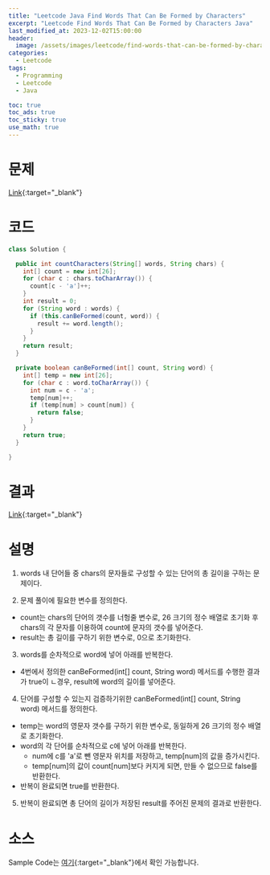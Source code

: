 ```yaml
---
title: "Leetcode Java Find Words That Can Be Formed by Characters"
excerpt: "Leetcode Find Words That Can Be Formed by Characters Java"
last_modified_at: 2023-12-02T15:00:00
header:
  image: /assets/images/leetcode/find-words-that-can-be-formed-by-characters.png
categories:
  - Leetcode
tags:
  - Programming
  - Leetcode
  - Java

toc: true
toc_ads: true
toc_sticky: true
use_math: true
---
```

# 문제
[Link](https://leetcode.com/problems/find-words-that-can-be-formed-by-characters){:target="_blank"}

# 코드
```java
class Solution {

  public int countCharacters(String[] words, String chars) {
    int[] count = new int[26];
    for (char c : chars.toCharArray()) {
      count[c - 'a']++;
    }
    int result = 0;
    for (String word : words) {
      if (this.canBeFormed(count, word)) {
        result += word.length();
      }
    }
    return result;
  }

  private boolean canBeFormed(int[] count, String word) {
    int[] temp = new int[26];
    for (char c : word.toCharArray()) {
      int num = c - 'a';
      temp[num]++;
      if (temp[num] > count[num]) {
        return false;
      }
    }
    return true;
  }

}
```

# 결과
[Link](https://leetcode.com/problems/find-words-that-can-be-formed-by-characters/submissions/1110636758/){:target="_blank"}

# 설명
1. words 내 단어들 중 chars의 문자들로 구성할 수 있는 단어의 총 길이을 구하는 문제이다.

2. 문제 풀이에 필요한 변수를 정의한다.
- count는 chars의 단어의 갯수를 너헝줄 변수로, 26 크기의 정수 배열로 초기화 후 chars의 각 문자를 이용하여 count에 문자의 갯수를 넣어준다.
- result는 총 길이를 구하기 위한 변수로, 0으로 초기화한다.

3. words를 순차적으로 word에 넣어 아래를 반복한다.
- 4번에서 정의한 canBeFormed(int[] count, String word) 메서드를 수행한 결과가 true이 ㄴ경우, result에 word의 길이를 넣어준다.

4. 단어를 구성할 수 있는지 검증하기위한 canBeFormed(int[] count, String word) 메서드를 정의한다.
- temp는 word의 영문자 갯수를 구하기 위한 변수로, 동일하게 26 크기의 정수 배열로 초기화한다.
- word의 각 단어를 순차적으로 c에 넣어 아래를 반복한다.
  - num에 c를 'a'로 뺀 영문자 위치를 저장하고, temp[num]의 값을 증가시킨다.
  - temp[num]의 값이 count[num]보다 커지게 되면, 만들 수 없으므로 false를 반환한다.
- 반복이 완료되면 true를 반환한다.

5. 반복이 완료되면 총 단어의 길이가 저장된 result를 주어진 문제의 결과로 반환한다.

# 소스
Sample Code는 [여기](https://github.com/GracefulSoul/leetcode/blob/master/src/main/java/gracefulsoul/problems/FindWordsThatCanBeFormedByCharacters.java){:target="_blank"}에서 확인 가능합니다.